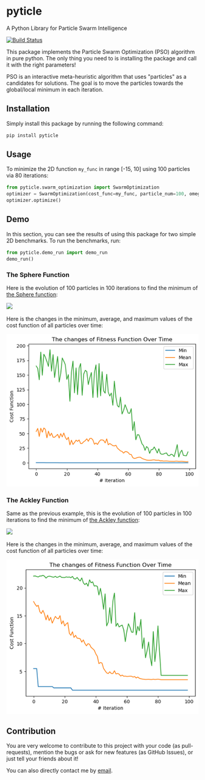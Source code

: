 # pyticle
A Python Library for Particle Swarm Intelligence

[![Build Status](https://circleci.com/gh/owhadi/pyticle.svg)](https://app.circleci.com/pipelines/github/owhadi)

This package implements the Particle Swarm Optimization (PSO) algorithm in pure python. The only thing you need to is 
installing the package and call it with the right parameters!

PSO is an interactive meta-heuristic algorithm that uses "particles" as a candidates for solutions. The goal is to move the particles 
towards the global/local minimum in each iteration.

## Installation
Simply install this package by running the following command:
```bash
pip install pyticle 
```

## Usage

To minimize the 2D function `my_func` in range [-15, 10] using 100 particles via 80 iterations:
```python
from pyticle.swarm_optimization import SwarmOptimization
optimizer = SwarmOptimization(cost_func=my_func, particle_num=100, omega_start=1, omega_end=0.0, coef=[2.0, 2.0], low_bound=-15.0, high_bound=10, boundary_strategy='random', var_size=2, max_iter_num=80, elite_rate=0.1)
optimizer.optimize()
```

## Demo

In this section, you can see the results of using this package for two simple 2D benchmarks. To run the benchmarks, run:
```python
from pyticle.demo_run import demo_run
demo_run()
```

### The Sphere Function
Here is the evolution of 100 particles in 100 iterations to find the minimum of [the Sphere function](https://en.wikipedia.org/wiki/File:Sphere_function_in_3D.pdf):

![](demo/x2_particles.gif)

Here is the changes in the minimum, average, and maximum values of the cost function of all particles over time:

![](demo/x2_history.png)

### The Ackley Function
Same as the previous example, this is the evolution of 100 particles in 100 iterations to find the minimum of [the Ackley function](https://en.wikipedia.org/wiki/Ackley_function):

![](demo/ackley_particles.gif)

Here is the changes in the minimum, average, and maximum values of the cost function of all particles over time:

![](demo/ackley_history.png)


## Contribution
You are very welcome to contribute to this project with your code (as pull-requests), mention the bugs or ask for new 
features (as GitHub Issues), or just tell your friends about it! 

You can also directly contact me by [email](moein.owhadi@gmail.com).
 

